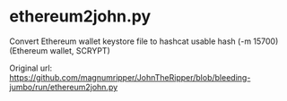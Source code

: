 # ethereum2john.py
Convert Ethereum wallet keystore file to hashcat usable hash (-m 15700) (Ethereum wallet, SCRYPT)

Original url: https://github.com/magnumripper/JohnTheRipper/blob/bleeding-jumbo/run/ethereum2john.py
